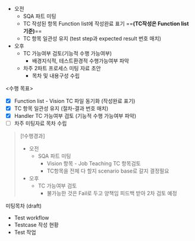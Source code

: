 - 오전
	- SQA 파트 미팅
	- TC 작성된 항목 Function list에 작성완료 표기 ==**(TC작성은 Function list 기준)**==
	- TC 항목 일관성 유지 (test step과 expected result 번호 매치)
- 오후
	- TC 가능여부 검토(기능적 수행 가능여부)
		- 배경지식적, 테스트환경적 수행가능여부 파악
	- 차주 2파트 프로세스 미팅 자료 초안
		- 목차 및 내용구성 수립

<수행 목표>
- [x] Function list - Vision TC 파일 동기화 (작성완료 표기)
- [x] TC 항목 일관성 유지 (절차-결과 번호 매치)
- [x] Handler TC 가능여부 검토 (기능적 수행 가능여부 파악)
- [ ] 차주 미팅자료 목차 수립

>[!수행경과]
>- 오전
>	- SQA 파트 미팅
>		- Vision 항목 - Job Teaching TC 항목검토
>		- TC항목을 전체 다 할지 scenario base로 갈지 결정필요
>- 오후
>	- TC 가능여부 검토
>		- 불가능한 것은 Fail로 두고 양책임 피드백 받아 2차 검토 예정

미팅목차 (draft)
- Test workflow
- Testcase 작성 현황
- Test 작업 
